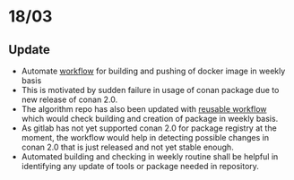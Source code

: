 # 18/03

## Update
- Automate [workflow](https://github.com/pllee4/docker/blob/master/.github/workflows/build.yml) for building and pushing of docker image in weekly basis
- This is motivated by sudden failure in usage of conan package due to new release of conan 2.0.
- The algorithm repo has also been updated with [reusable workflow](https://github.com/pllee4/algorithm/commit/2e1c17a34ecbddddf3544fab3601739012b8d546) which would check building and creation of package in weekly basis.
- As gitlab has not yet supported conan 2.0 for package registry at the moment, the workflow would help in detecting possible changes in conan 2.0 that is just released and not yet stable enough.
- Automated building and checking in weekly routine shall be helpful in identifying any update of tools or package needed in repository.